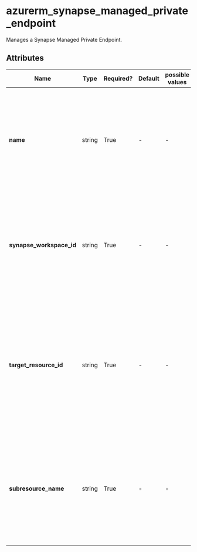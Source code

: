 # azurerm_synapse_managed_private_endpoint

Manages a Synapse Managed Private Endpoint.

## Attributes

| Name | Type | Required? | Default  | possible values | Description |
| ---- | ---- | --------- | -------- | ----------- | ----------- |
| **name** | string | True | -  |  -  | Specifies the name which should be used for this Managed Private Endpoint. Changing this forces a new resource to be created. | 
| **synapse_workspace_id** | string | True | -  |  -  | The ID of the Synapse Workspace on which to create the Managed Private Endpoint. Changing this forces a new resource to be created. | 
| **target_resource_id** | string | True | -  |  -  | The ID of the Private Link Enabled Remote Resource which this Synapse Private Endpoint should be connected to. Changing this forces a new resource to be created. | 
| **subresource_name** | string | True | -  |  -  | Specifies the sub resource name which the Synapse Private Endpoint is able to connect to. Changing this forces a new resource to be created. | 

